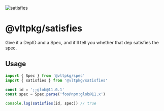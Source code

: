 ![satisfies](https://github.com/user-attachments/assets/5dc35dbc-c8b2-4dac-844d-81ee5569347b)

# @vltpkg/satisfies

Give it a DepID and a Spec, and it'll tell you whether that dep satisfies the spec.

## Usage

```js
import { Spec } from '@vltpkg/spec'
import { satisfies } from '@vltpkg/satisfies'

const id = ';;glob@11.0.1'
const spec = Spec.parse('foo@npm:glob@11.x')

console.log(satisfies(id, spec)) // true
```
